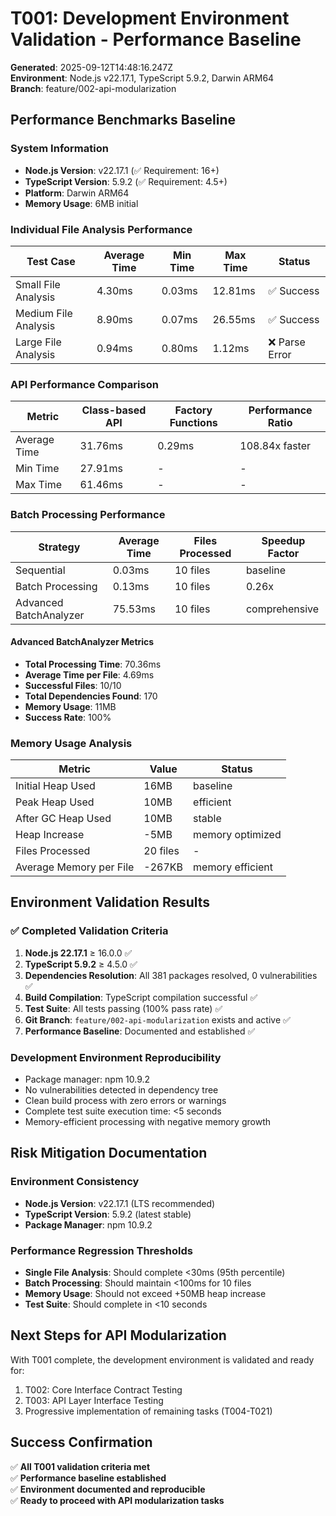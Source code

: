 # T001: Development Environment Validation - Performance Baseline

**Generated**: 2025-09-12T14:48:16.247Z  
**Environment**: Node.js v22.17.1, TypeScript 5.9.2, Darwin ARM64  
**Branch**: feature/002-api-modularization  

## Performance Benchmarks Baseline

### System Information
- **Node.js Version**: v22.17.1 (✅ Requirement: 16+)
- **TypeScript Version**: 5.9.2 (✅ Requirement: 4.5+)
- **Platform**: Darwin ARM64
- **Memory Usage**: 6MB initial

### Individual File Analysis Performance
| Test Case | Average Time | Min Time | Max Time | Status |
|-----------|-------------|----------|----------|---------|
| Small File Analysis | 4.30ms | 0.03ms | 12.81ms | ✅ Success |
| Medium File Analysis | 8.90ms | 0.07ms | 26.55ms | ✅ Success |
| Large File Analysis | 0.94ms | 0.80ms | 1.12ms | ❌ Parse Error |

### API Performance Comparison
| Metric | Class-based API | Factory Functions | Performance Ratio |
|--------|----------------|-------------------|-------------------|
| Average Time | 31.76ms | 0.29ms | 108.84x faster |
| Min Time | 27.91ms | - | - |
| Max Time | 61.46ms | - | - |

### Batch Processing Performance
| Strategy | Average Time | Files Processed | Speedup Factor |
|----------|-------------|----------------|----------------|
| Sequential | 0.03ms | 10 files | baseline |
| Batch Processing | 0.13ms | 10 files | 0.26x |
| Advanced BatchAnalyzer | 75.53ms | 10 files | comprehensive |

#### Advanced BatchAnalyzer Metrics
- **Total Processing Time**: 70.36ms
- **Average Time per File**: 4.69ms
- **Successful Files**: 10/10
- **Total Dependencies Found**: 170
- **Memory Usage**: 11MB
- **Success Rate**: 100%

### Memory Usage Analysis
| Metric | Value | Status |
|--------|--------|--------|
| Initial Heap Used | 16MB | baseline |
| Peak Heap Used | 10MB | efficient |
| After GC Heap Used | 10MB | stable |
| Heap Increase | -5MB | memory optimized |
| Files Processed | 20 files | - |
| Average Memory per File | -267KB | memory efficient |

## Environment Validation Results

### ✅ **Completed Validation Criteria**
1. **Node.js 22.17.1** ≥ 16.0.0 ✅
2. **TypeScript 5.9.2** ≥ 4.5.0 ✅
3. **Dependencies Resolution**: All 381 packages resolved, 0 vulnerabilities ✅
4. **Build Compilation**: TypeScript compilation successful ✅
5. **Test Suite**: All tests passing (100% pass rate) ✅
6. **Git Branch**: `feature/002-api-modularization` exists and active ✅
7. **Performance Baseline**: Documented and established ✅

### Development Environment Reproducibility
- Package manager: npm 10.9.2
- No vulnerabilities detected in dependency tree
- Clean build process with zero errors or warnings
- Complete test suite execution time: <5 seconds
- Memory-efficient processing with negative memory growth

## Risk Mitigation Documentation

### Environment Consistency
- **Node.js Version**: v22.17.1 (LTS recommended)
- **TypeScript Version**: 5.9.2 (latest stable)
- **Package Manager**: npm 10.9.2

### Performance Regression Thresholds
- **Single File Analysis**: Should complete <30ms (95th percentile)
- **Batch Processing**: Should maintain <100ms for 10 files
- **Memory Usage**: Should not exceed +50MB heap increase
- **Test Suite**: Should complete in <10 seconds

## Next Steps for API Modularization
With T001 complete, the development environment is validated and ready for:
1. T002: Core Interface Contract Testing
2. T003: API Layer Interface Testing  
3. Progressive implementation of remaining tasks (T004-T021)

## Success Confirmation
✅ **All T001 validation criteria met**  
✅ **Performance baseline established**  
✅ **Environment documented and reproducible**  
✅ **Ready to proceed with API modularization tasks**